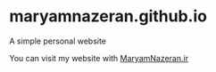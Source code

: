 # maryamnazeran.github.io
A simple personal website

You can visit my website with [MaryamNazeran.ir](https://maryamnazeran.ir)
